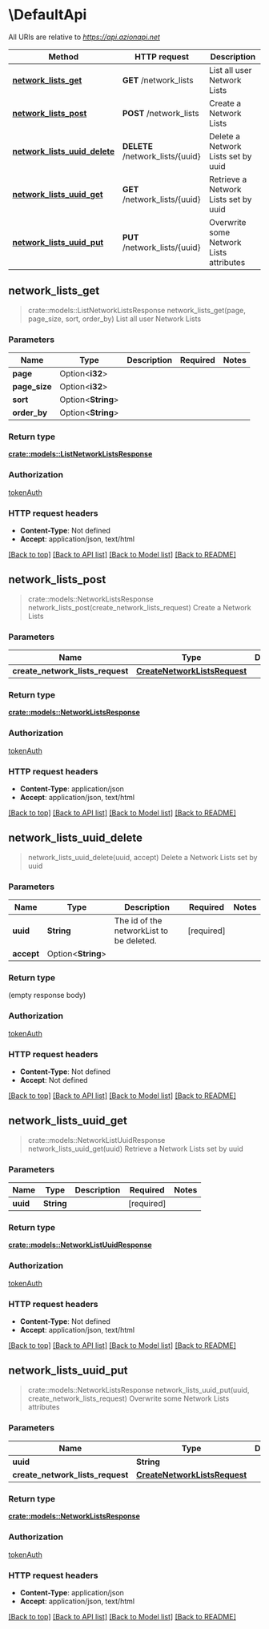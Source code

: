 # \DefaultApi

All URIs are relative to *https://api.azionapi.net*

Method | HTTP request | Description
------------- | ------------- | -------------
[**network_lists_get**](DefaultApi.md#network_lists_get) | **GET** /network_lists | List all user Network Lists
[**network_lists_post**](DefaultApi.md#network_lists_post) | **POST** /network_lists | Create a Network Lists
[**network_lists_uuid_delete**](DefaultApi.md#network_lists_uuid_delete) | **DELETE** /network_lists/{uuid} | Delete a Network Lists set by uuid
[**network_lists_uuid_get**](DefaultApi.md#network_lists_uuid_get) | **GET** /network_lists/{uuid} | Retrieve a Network Lists set by uuid
[**network_lists_uuid_put**](DefaultApi.md#network_lists_uuid_put) | **PUT** /network_lists/{uuid} | Overwrite some Network Lists attributes



## network_lists_get

> crate::models::ListNetworkListsResponse network_lists_get(page, page_size, sort, order_by)
List all user Network Lists

### Parameters


Name | Type | Description  | Required | Notes
------------- | ------------- | ------------- | ------------- | -------------
**page** | Option<**i32**> |  |  |
**page_size** | Option<**i32**> |  |  |
**sort** | Option<**String**> |  |  |
**order_by** | Option<**String**> |  |  |

### Return type

[**crate::models::ListNetworkListsResponse**](ListNetworkListsResponse.md)

### Authorization

[tokenAuth](../README.md#tokenAuth)

### HTTP request headers

- **Content-Type**: Not defined
- **Accept**: application/json, text/html

[[Back to top]](#) [[Back to API list]](../README.md#documentation-for-api-endpoints) [[Back to Model list]](../README.md#documentation-for-models) [[Back to README]](../README.md)


## network_lists_post

> crate::models::NetworkListsResponse network_lists_post(create_network_lists_request)
Create a Network Lists

### Parameters


Name | Type | Description  | Required | Notes
------------- | ------------- | ------------- | ------------- | -------------
**create_network_lists_request** | [**CreateNetworkListsRequest**](CreateNetworkListsRequest.md) |  | [required] |

### Return type

[**crate::models::NetworkListsResponse**](NetworkListsResponse.md)

### Authorization

[tokenAuth](../README.md#tokenAuth)

### HTTP request headers

- **Content-Type**: application/json
- **Accept**: application/json, text/html

[[Back to top]](#) [[Back to API list]](../README.md#documentation-for-api-endpoints) [[Back to Model list]](../README.md#documentation-for-models) [[Back to README]](../README.md)


## network_lists_uuid_delete

> network_lists_uuid_delete(uuid, accept)
Delete a Network Lists set by uuid

### Parameters


Name | Type | Description  | Required | Notes
------------- | ------------- | ------------- | ------------- | -------------
**uuid** | **String** | The id of the networkList to be deleted.  | [required] |
**accept** | Option<**String**> |  |  |

### Return type

 (empty response body)

### Authorization

[tokenAuth](../README.md#tokenAuth)

### HTTP request headers

- **Content-Type**: Not defined
- **Accept**: Not defined

[[Back to top]](#) [[Back to API list]](../README.md#documentation-for-api-endpoints) [[Back to Model list]](../README.md#documentation-for-models) [[Back to README]](../README.md)


## network_lists_uuid_get

> crate::models::NetworkListUuidResponse network_lists_uuid_get(uuid)
Retrieve a Network Lists set by uuid

### Parameters


Name | Type | Description  | Required | Notes
------------- | ------------- | ------------- | ------------- | -------------
**uuid** | **String** |  | [required] |

### Return type

[**crate::models::NetworkListUuidResponse**](NetworkListUuidResponse.md)

### Authorization

[tokenAuth](../README.md#tokenAuth)

### HTTP request headers

- **Content-Type**: Not defined
- **Accept**: application/json, text/html

[[Back to top]](#) [[Back to API list]](../README.md#documentation-for-api-endpoints) [[Back to Model list]](../README.md#documentation-for-models) [[Back to README]](../README.md)


## network_lists_uuid_put

> crate::models::NetworkListsResponse network_lists_uuid_put(uuid, create_network_lists_request)
Overwrite some Network Lists attributes

### Parameters


Name | Type | Description  | Required | Notes
------------- | ------------- | ------------- | ------------- | -------------
**uuid** | **String** |  | [required] |
**create_network_lists_request** | [**CreateNetworkListsRequest**](CreateNetworkListsRequest.md) |  | [required] |

### Return type

[**crate::models::NetworkListsResponse**](NetworkListsResponse.md)

### Authorization

[tokenAuth](../README.md#tokenAuth)

### HTTP request headers

- **Content-Type**: application/json
- **Accept**: application/json, text/html

[[Back to top]](#) [[Back to API list]](../README.md#documentation-for-api-endpoints) [[Back to Model list]](../README.md#documentation-for-models) [[Back to README]](../README.md)

